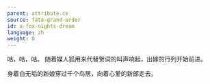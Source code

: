 ```yaml
---
parent: attribute.ce
source: fate-grand-order
id: a-fox-nights-dream
language: zh
weight: 0
---
```


咕，咕，咕。
随着媒人狐用来代替贺词的叫声响起，出嫁的行列开始前进。

身着白无垢的新娘穿过千个鸟居，向着心爱的新郎走去。
